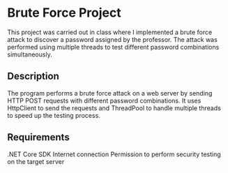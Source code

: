 # Brute Force Project
This project was carried out in class where I implemented a brute force attack to discover a password assigned by the professor. The attack was performed using multiple threads to test different password combinations simultaneously.

## Description
The program performs a brute force attack on a web server by sending HTTP POST requests with different password combinations. It uses HttpClient to send the requests and ThreadPool to handle multiple threads to speed up the testing process.

## Requirements
.NET Core SDK
Internet connection
Permission to perform security testing on the target server
